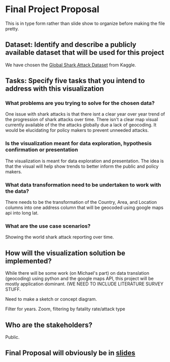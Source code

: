 # Final Project Proposal
This is in type form rather than slide show to organize before making the file pretty. 

## Dataset: Identify and describe a publicly available dataset that will be used for this project
We have chosen the [Global Shark Attack Dataset](https://www.kaggle.com/teajay/global-shark-attacks) from Kaggle. 

## Tasks: Specify five tasks that you intend to address with this visualization

### What problems are you trying to solve for the chosen data?
  
One issue with shark attacks is that there isnt a clear year over year trend of the progression of shark attacks over time. 
There isn't a clear map visual currently available of the the attacks globally due a lack of geocoding. It would be elucidating 
for policy makers to prevent unneeded attacks. 

### Is the visualization meant for data exploration, hypothesis confirmation or presentation

The visualization is meant for data exploration and presentation. The idea is that the visual will help show trends to better 
inform the public and policy makers. 

### What data transformation need to be undertaken to work with the data? 
There needs to be the transformation of the Country, Area, and Location columns into
one address column that will be geocoded using google maps api into long lat. 

### What are the use case scenarios?

Showing the world shark attack reporting over time. 

## How will the visualization solution be implemented? 

While there will be some work (on Michael's part) on data translation (geocoding) 
using python and the google maps API, 
this project will be mostly application dominant. (WE NEED TO INCLUDE LITERATURE SURVEY STUFF. 

Need to make a sketch or concept diagram. 

Filter for years. Zoom, filtering by fatality rate/attack type

## Who are the stakeholders? 

Public. 

## Final Proposal will obviously be in [slides](https://docs.google.com/presentation/d/1MfLvaYL1ykk9bxoKk0ij5tJ4mxmXP_U63pgFJLAyQ8w/edit?ts=5a6e8255#slide=id.g3295baa2ef_0_0)



  
  
  
  
